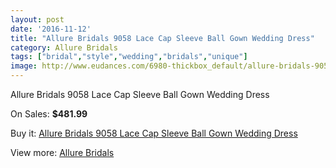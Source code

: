 ```yaml
---
layout: post
date: '2016-11-12'
title: "Allure Bridals 9058 Lace Cap Sleeve Ball Gown Wedding Dress"
category: Allure Bridals
tags: ["bridal","style","wedding","bridals","unique"]
image: http://www.eudances.com/6980-thickbox_default/allure-bridals-9058-lace-cap-sleeve-ball-gown-wedding-dress.jpg
---
```

Allure Bridals 9058 Lace Cap Sleeve Ball Gown Wedding Dress

On Sales: **$481.99**
<a href="https://www.eudances.com/en/allure-bridals/2550-allure-bridals-9058-lace-cap-sleeve-ball-gown-wedding-dress.html"><amp-img layout="responsive" width="600" height="600" src="//www.eudances.com/6980-thickbox_default/allure-bridals-9058-lace-cap-sleeve-ball-gown-wedding-dress.jpg" alt="Allure Bridals 9058 Lace Cap Sleeve Ball Gown Wedding Dress 0" /></a>
<a href="https://www.eudances.com/en/allure-bridals/2550-allure-bridals-9058-lace-cap-sleeve-ball-gown-wedding-dress.html"><amp-img layout="responsive" width="600" height="600" src="//www.eudances.com/6981-thickbox_default/allure-bridals-9058-lace-cap-sleeve-ball-gown-wedding-dress.jpg" alt="Allure Bridals 9058 Lace Cap Sleeve Ball Gown Wedding Dress 1" /></a>
<a href="https://www.eudances.com/en/allure-bridals/2550-allure-bridals-9058-lace-cap-sleeve-ball-gown-wedding-dress.html"><amp-img layout="responsive" width="600" height="600" src="//www.eudances.com/6982-thickbox_default/allure-bridals-9058-lace-cap-sleeve-ball-gown-wedding-dress.jpg" alt="Allure Bridals 9058 Lace Cap Sleeve Ball Gown Wedding Dress 2" /></a>
<a href="https://www.eudances.com/en/allure-bridals/2550-allure-bridals-9058-lace-cap-sleeve-ball-gown-wedding-dress.html"><amp-img layout="responsive" width="600" height="600" src="//www.eudances.com/6983-thickbox_default/allure-bridals-9058-lace-cap-sleeve-ball-gown-wedding-dress.jpg" alt="Allure Bridals 9058 Lace Cap Sleeve Ball Gown Wedding Dress 3" /></a>

Buy it: [Allure Bridals 9058 Lace Cap Sleeve Ball Gown Wedding Dress](https://www.eudances.com/en/allure-bridals/2550-allure-bridals-9058-lace-cap-sleeve-ball-gown-wedding-dress.html "Allure Bridals 9058 Lace Cap Sleeve Ball Gown Wedding Dress")

View more: [Allure Bridals](https://www.eudances.com/en/2-allure-bridals "Allure Bridals")